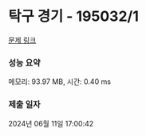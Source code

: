 # 탁구 경기 - 195032/1 

[문제 링크](https://level.goorm.io/exam/195032/%ED%83%81%EA%B5%AC-%EA%B2%BD%EA%B8%B0/quiz/1) 

### 성능 요약

메모리: 93.97 MB, 시간: 0.40 ms

### 제출 일자

2024년 06월 11일 17:00:42

